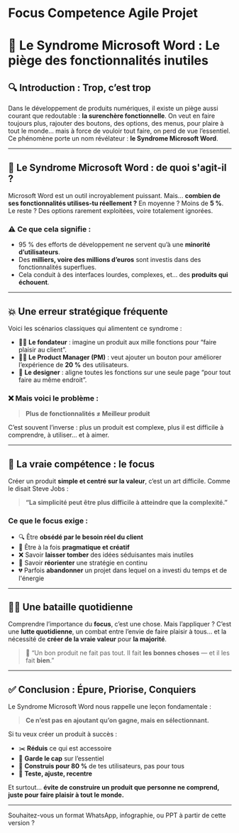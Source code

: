 # Focus Competence Agile Projet

# 🎯 Le Syndrome Microsoft Word : Le piège des fonctionnalités inutiles

## 🔍 Introduction : Trop, c’est trop

Dans le développement de produits numériques, il existe un piège aussi courant que redoutable : **la surenchère fonctionnelle**. On veut en faire toujours plus, rajouter des boutons, des options, des menus, pour plaire à tout le monde… mais à force de vouloir tout faire, on perd de vue l’essentiel. Ce phénomène porte un nom révélateur : **le Syndrome Microsoft Word**.

---

## 🧠 Le Syndrome Microsoft Word : de quoi s'agit-il ?

Microsoft Word est un outil incroyablement puissant. Mais... **combien de ses fonctionnalités utilises-tu réellement ?**
En moyenne ? Moins de **5 %**. Le reste ? Des options rarement exploitées, voire totalement ignorées.

### ⚠️ Ce que cela signifie :

* 95 % des efforts de développement ne servent qu’à une **minorité d’utilisateurs**.
* Des **milliers, voire des millions d’euros** sont investis dans des fonctionnalités superflues.
* Cela conduit à des interfaces lourdes, complexes, et… des **produits qui échouent**.

---

## 💥 Une erreur stratégique fréquente

Voici les scénarios classiques qui alimentent ce syndrome :

* 🧑‍💼 **Le fondateur** : imagine un produit aux mille fonctions pour “faire plaisir au client”.
* 👨‍💻 **Le Product Manager (PM)** : veut ajouter un bouton pour améliorer l’expérience de **20 %** des utilisateurs.
* 🎨 **Le designer** : aligne toutes les fonctions sur une seule page “pour tout faire au même endroit”.

### ❌ Mais voici le problème :

> **Plus de fonctionnalités ≠ Meilleur produit**

C’est souvent l’inverse : plus un produit est complexe, plus il est difficile à comprendre, à utiliser… et à aimer.

---

## 💎 La vraie compétence : le focus

Créer un produit **simple et centré sur la valeur**, c’est un art difficile. Comme le disait Steve Jobs :

> **“La simplicité peut être plus difficile à atteindre que la complexité.”**

### Ce que le **focus** exige :

* 🔍 Être **obsédé par le besoin réel du client**
* 🧠 Être à la fois **pragmatique et créatif**
* ❌ Savoir **laisser tomber** des idées séduisantes mais inutiles
* 🔄 Savoir **réorienter** une stratégie en continu
* 💔 Parfois **abandonner** un projet dans lequel on a investi du temps et de l'énergie

---

## 🧗‍♂️ Une bataille quotidienne

Comprendre l’importance du **focus**, c’est une chose.
Mais l’appliquer ? C’est une **lutte quotidienne**, un combat entre l’envie de faire plaisir à tous… et la nécessité de **créer de la vraie valeur** pour **la majorité**.

> 🎯 “Un bon produit ne fait pas tout. Il fait **les bonnes choses** — et il les fait **bien**.”

---

## ✅ Conclusion : Épure, Priorise, Conquiers

Le Syndrome Microsoft Word nous rappelle une leçon fondamentale :

> **Ce n’est pas en ajoutant qu’on gagne, mais en sélectionnant.**

Si tu veux créer un produit à succès :

* ✂️ **Réduis** ce qui est accessoire
* 🧭 **Garde le cap** sur l’essentiel
* 🧩 **Construis pour 80 %** de tes utilisateurs, pas pour tous
* 🔁 **Teste, ajuste, recentre**

Et surtout… **évite de construire un produit que personne ne comprend, juste pour faire plaisir à tout le monde.**

---

Souhaitez-vous un format WhatsApp, infographie, ou PPT à partir de cette version ?

